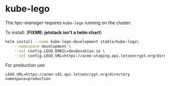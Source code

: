 # kube-lego

The _hpc-manager_ requires `kube-lego` running on the cluster.

To install:
(**FIXME: jetstack isn't a helm chart**)
```bash
helm install --name kube-lego-development stable/kube-lego\
    --namespace development \
    --set config.LEGO_EMAIL=dev@ovation.io \
    --set config.LEGO_URL=https://acme-staging.api.letsencrypt.org/directory
```

For production use
```
LEGO_URL=https://acme-v01.api.letsencrypt.org/directory
namespace=production
```
